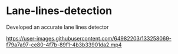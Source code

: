 # Lane-lines-detection
Developed an accurate lane lines detector


https://user-images.githubusercontent.com/64982203/133258069-f79a7a97-ce80-4f7b-89f1-4b3b33901da2.mp4

